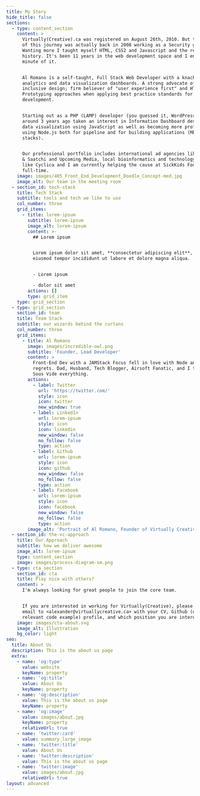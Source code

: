 ```yaml
---
title: My Story
hide_title: false
sections:
  - type: content_section
    content: >
      Virtually(Creative).ca was registered on August 26th, 2010. But the start
      of this journey was actually back in 2008 working as a Security guard.
      Wanting more I taught myself HTML, CSS2 and Javascript and the rest, is
      history. It's been 11 years in the web development space and I enjoy every
      minute of it.


      Al Romano is a self-taught, Full Stack Web Developer with a knack for web
      analytics and data visualization dashboards. A strong advocate of
      inclusive design; firm believer of "user experience first" and HTML First
      Prototyping approaches when applying best practice standards for web
      development.


      Starting out as a PHP (LAMP) developer (you guessed it, WordPress...) but
      around 3 years ago taken an interest in Information Dashboard design and
      data visualization using JavaScript as well as becoming more proficient
      using Node.js both for pipeline and for building applications (MExN & JAM
      stacks).


      Our professional portfolio includes international ad agencies like Saatchi
      & Saatchi and Upcoming Media, local bioinformatics and technology startups
      like Cyclica and I am currently helping the cause at SickKids Foundation
      full-time.
    image: images/405_Front_End_Development_Doodle_Concept-med.jpg
    image_alt: Our team in the meeting room
  - section_id: tech-stack
    title: Tech Stack
    subtitle: tools and tech we like to use
    col_number: three
    grid_items:
      - title: lorem-ipsum
        subtitle: lorem-ipsum
        image_alt: lorem-ipsum
        content: >-
          ## Lorem ipsum


          Lorem ipsum dolor sit amet, **consectetur adipiscing elit**, sed do
          eiusmod tempor incididunt ut labore et dolore magna aliqua.


          - Lorem ipsum

          - dolor sit amet
        actions: []
        type: grid_item
    type: grid_section
  - type: grid_section
    section_id: team
    title: Team Stack
    subtitle: our wizards behind the curtans
    col_number: three
    grid_items:
      - title: Al Romano
        image: images/incredible-owl.png
        subtitle: 'Founder, Lead Developer'
        content: >
          Front-End Dev with a JAMStack Focus fell in love with Node and have no
          regrets. Dad, Husband, Tech Blogger, Airsoft Fanatic, and I try to
          Sous Vide everything.
        actions:
          - label: Twitter
            url: 'https://twitter.com/'
            style: icon
            icon: twitter
            new_window: true
          - label: LinkedIn
            url: lorem-ipsum
            style: icon
            icon: linkedin
            new_window: false
            no_follow: false
            type: action
          - label: Github
            url: lorem-ipsum
            style: icon
            icon: github
            new_window: false
            no_follow: false
            type: action
          - label: Facebook
            url: lorem-ipsum
            style: icon
            icon: facebook
            new_window: false
            no_follow: false
            type: action
        image_alt: 'Portrait of Al Romano, Founder of Virtually Creative'
  - section_id: the-vc-approach
    title: Our Approach
    subtitle: how we deliver awesome
    image_alt: lorem-ipsum
    type: content_section
    image: images/process-diagram-sm.png
  - type: cta_section
    section_id: cta
    title: Play nice with others?
    content: >
      I'm always looking for great people to join the core team. 


      If you are interested in working for Virtually(Creative), please send an
      email to <alexander@virtuallycreative.ca> with your CV, Github (or
      relevant code example) profile, and which position you are interested in.
    image: images/cta-about.svg
    image_alt: Illustration
    bg_color: light
seo:
  title: About Us
  description: This is the about us page
  extra:
    - name: 'og:type'
      value: website
      keyName: property
    - name: 'og:title'
      value: About Us
      keyName: property
    - name: 'og:description'
      value: This is the about us page
      keyName: property
    - name: 'og:image'
      value: images/about.jpg
      keyName: property
      relativeUrl: true
    - name: 'twitter:card'
      value: summary_large_image
    - name: 'twitter:title'
      value: About Us
    - name: 'twitter:description'
      value: This is the about us page
    - name: 'twitter:image'
      value: images/about.jpg
      relativeUrl: true
layout: advanced
---
```

